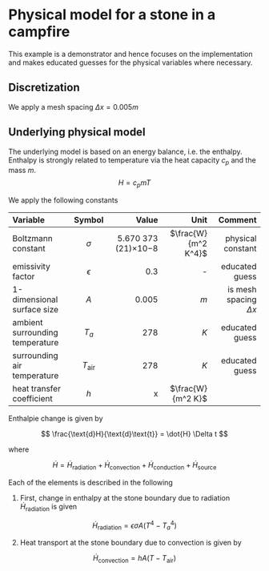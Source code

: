 # Physical model for a stone in a campfire


This example is a demonstrator and hence focuses on the implementation and makes educated guesses for the physical variables where necessary. 

## Discretization

We apply a mesh spacing $\Delta x = 0.005 m$

## Underlying physical model

The underlying model is based on an energy balance, i.e. the enthalpy. Enthalpy is strongly related to temperature via the heat capacity $c_p$ and the mass $m$. 
$$
H = c_p m T
$$


We apply the following constants

| Variable                          | Symbol           | Value                   |Unit                      |  Comment              |
| :---                              |    :----:        |          ---:           |          ---:            |  ---:                 |
| Boltzmann constant                | $\sigma$         | 5.670 373 (21)×10−8     | $\frac{W}{m^2 K^4}$      | physical constant     |
| emissivity factor                 | $\epsilon$       | 0.3                     | -                        | educated guess        |
| 1-dimensional surface size        | $A$              | 0.005                   | $m$                      | is  mesh spacing $\Delta x$                      |
| ambient surrounding temperature   | $T_a$            | 278                     | $K$                      | educated guess                      |
| surrounding air temperature       | $T_\text{air}$   | 278                     | $K$                      | educated guess                      |
| heat transfer coefficient         | $h$              | x                       | $\frac{W}{m^2 K}$        |                       |




Enthalpie change is given by

$$
\frac{\text{d}H}{\text{d}\text{t}} = \dot{H} \Delta t
$$

where 

$$
\dot{H}  = \dot{H}_\text{radiation} + \dot{H}_\text{convection} + \dot{H}_\text{conduction} + \dot{H}_\text{source}
$$

Each of the elements is described in the following

1. First, change in enthalpy at the stone boundary due to radiation $\dot{H}_\text{radiation}$  is given 

$$
\dot{H}_\text{radiation} = \epsilon \sigma A (T^4 - T_a^4)
$$

2. Heat transport at the stone boundary due to convection is given by 

$$
\dot{H}_\text{convection} = h A (T - T_\text{air})
$$

